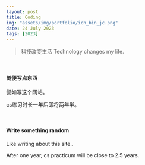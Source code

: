 ```yaml
---
layout: post
title: Coding
img: "assets/img/portfolio/ich_bin_jc.png"
date: 24 July 2023
tags: [2023]
---
```


> 科技改变生活
> Technology changes my life.

<br>

#### 随便写点东西

譬如写这个网站。

cs练习时长一年后即将两年半。

<br>

#### Write something random

Like writing about this site..

After one year, cs practicum will be close to 2.5 years.
